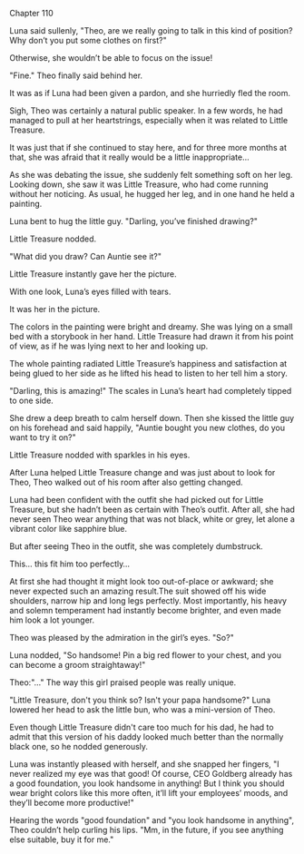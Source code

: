 Chapter 110

Luna said sullenly, "Theo, are we really going to talk in this kind of position? Why don’t you put some clothes on first?"


Otherwise, she wouldn’t be able to focus on the issue!


"Fine." Theo finally said behind her.


It was as if Luna had been given a pardon, and she hurriedly fled the room.


Sigh, Theo was certainly a natural public speaker. In a few words, he had managed to pull at her heartstrings, especially when it was related to Little Treasure.


It was just that if she continued to stay here, and for three more months at that, she was afraid that it really would be a little inappropriate…


As she was debating the issue, she suddenly felt something soft on her leg. Looking down, she saw it was Little Treasure, who had come running without her noticing. As usual, he hugged her leg, and in one hand he held a painting.


Luna bent to hug the little guy. "Darling, you’ve finished drawing?"


Little Treasure nodded.


"What did you draw? Can Auntie see it?"


Little Treasure instantly gave her the picture.


With one look, Luna’s eyes filled with tears.


It was her in the picture.


The colors in the painting were bright and dreamy. She was lying on a small bed with a storybook in her hand. Little Treasure had drawn it from his point of view, as if he was lying next to her and looking up.


The whole painting radiated Little Treasure’s happiness and satisfaction at being glued to her side as he lifted his head to listen to her tell him a story.


"Darling, this is amazing!" The scales in Luna’s heart had completely tipped to one side.


She drew a deep breath to calm herself down. Then she kissed the little guy on his forehead and said happily, "Auntie bought you new clothes, do you want to try it on?"


Little Treasure nodded with sparkles in his eyes.


After Luna helped Little Treasure change and was just about to look for Theo, Theo walked out of his room after also getting changed.


Luna had been confident with the outfit she had picked out for Little Treasure, but she hadn’t been as certain with Theo’s outfit. After all, she had never seen Theo wear anything that was not black, white or grey, let alone a vibrant color like sapphire blue.


But after seeing Theo in the outfit, she was completely dumbstruck.


This… this fit him too perfectly…


At first she had thought it might look too out-of-place or awkward; she never expected such an amazing result.The suit showed off his wide shoulders, narrow hip and long legs perfectly. Most importantly, his heavy and solemn temperament had instantly become brighter, and even made him look a lot younger.


Theo was pleased by the admiration in the girl’s eyes. "So?"


Luna nodded, "So handsome! Pin a big red flower to your chest, and you can become a groom straightaway!"


Theo:"…" The way this girl praised people was really unique.


"Little Treasure, don't you think so? Isn't your papa handsome?" Luna lowered her head to ask the little bun, who was a mini-version of Theo.


Even though Little Treasure didn't care too much for his dad, he had to admit that this version of his daddy looked much better than the normally black one, so he nodded generously.


Luna was instantly pleased with herself, and she snapped her fingers, "I never realized my eye was that good! Of course, CEO Goldberg already has a good foundation, you look handsome in anything! But I think you should wear bright colors like this more often, it’ll lift your employees’ moods, and they’ll become more productive!"


Hearing the words "good foundation" and "you look handsome in anything", Theo couldn’t help curling his lips. "Mm, in the future, if you see anything else suitable, buy it for me."

